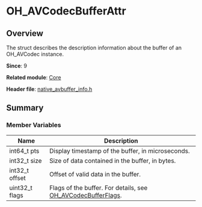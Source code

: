 # OH_AVCodecBufferAttr

<!--Kit: AVCodec Kit-->
<!--Subsystem: Multimedia-->
<!--Owner: @zhanghongran-->
<!--Designer: @dpy2650--->
<!--Tester: @cyakee-->
<!--Adviser: @w_Machine_cc-->

## Overview

The struct describes the description information about the buffer of an OH_AVCodec instance.

**Since**: 9

**Related module**: [Core](capi-core.md)

**Header file**: [native_avbuffer_info.h](capi-native-avbuffer-info-h.md)

## Summary

### Member Variables

| Name| Description|
| -- | -- |
| int64_t pts | Display timestamp of the buffer, in microseconds.|
| int32_t size | Size of data contained in the buffer, in bytes.|
| int32_t offset | Offset of valid data in the buffer.|
| uint32_t flags | Flags of the buffer. For details, see [OH_AVCodecBufferFlags](capi-native-avbuffer-info-h.md#oh_avcodecbufferflags).|
